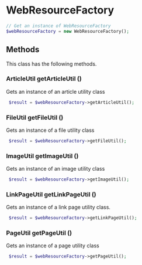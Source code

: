 # WebResourceFactory

```php
// Get an instance of WebResourceFactory
$webResourceFactory = new WebResourceFactory();
```


## Methods
This class has the following methods.


### ArticleUtil getArticleUtil ()
Gets an instance of an article utility class

```php
 $result = $webResourceFactory->getArticleUtil();
```


### FileUtil getFileUtil ()
Gets an instance of a file utility class

```php
 $result = $webResourceFactory->getFileUtil();
```


### ImageUtil getImageUtil ()
Gets an instance of an image utility class

```php
 $result = $webResourceFactory->getImageUtil();
```


### LinkPageUtil getLinkPageUtil ()
Gets an instance of a link page utility class.

```php
 $result = $webResourceFactory->getLinkPageUtil();
```


### PageUtil getPageUtil ()
Gets an instance of a page utility class

```php
 $result = $webResourceFactory->getPageUtil();
```

